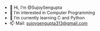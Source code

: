 - 👋 Hi, I’m @SujoySengupta
- 👀 I’m interested in Computer Programming 
- 🌱 I’m currently learning C and Python 
- 📫 Mail: sujoysengupta313@gmail.com

<!---
SujoySengupta/SujoySengupta is a ✨ special ✨ repository because its `README.md` (this file) appears on your GitHub profile.
You can click the Preview link to take a look at your changes.
--->
